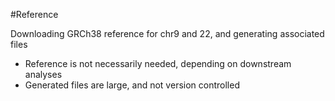 #Reference

Downloading GRCh38 reference for chr9 and 22, and generating associated files

* Reference is not necessarily needed, depending on downstream analyses
* Generated files are large, and not version controlled


